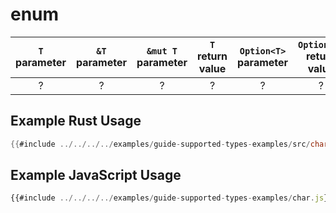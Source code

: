 # enum

| `T` parameter | `&T` parameter | `&mut T` parameter | `T` return value | `Option<T>` parameter | `Option<T>` return value | JavaScript representation |
| :-----------: | :------------: | :----------------: | :--------------: | :-------------------: | :----------------------: | :-----------------------: |
|       ?       |       ?        |         ?          |        ?         |           ?           |            ?             |             ?             |

## Example Rust Usage

```rust
{{#include ../../../../examples/guide-supported-types-examples/src/char.rs}}
```

## Example JavaScript Usage

```js
{{#include ../../../../examples/guide-supported-types-examples/char.js}}
```

